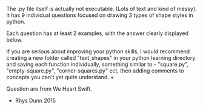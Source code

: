 The .py file itself is actually not executable. (Lots of text and kind of messy).
It has 9 individual questions focused on drawing
3 types of shape styles in python.

Each question has at least 2 examples,
with the answer clearly displayed below.

If you are serious about improving your python skills, I would recommend
creating a new folder called "text_shapes" in your python learning
directory and saving each function individually, something
similar to - "square.py", "empty-square.py", "corner-squares.py"
ect, then adding comments to concepts you can't
yet quite understand. +

Question are from We Heart Swift.

- Rhys Dunn 2015
